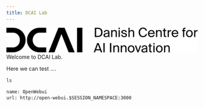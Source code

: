 ```yaml
---
title: DCAI Lab
---
```

![DCAI Logo](DCAI_Logolockup_horizontal_Black_RGB.svg)
Welcome to DCAI Lab. 

Here we can test ....


```execute-2
ls
```

```dashboard:create-dashboard
name: OpenWebui
url: http://open-webui.$SESSION_NAMESPACE:3000
```